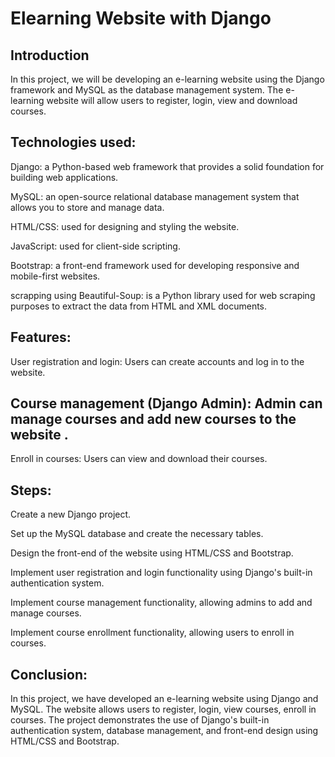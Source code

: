 # Elearning Website with Django
## Introduction
In this project, we will be developing an e-learning website using the Django framework and MySQL as the database management system. The e-learning website will allow users to register, login, view and download courses.

## Technologies used:

Django: a Python-based web framework that provides a solid foundation for building web applications.

MySQL: an open-source relational database management system that allows you to store and manage data.

HTML/CSS: used for designing and styling the website.

JavaScript: used for client-side scripting.

Bootstrap: a front-end framework used for developing responsive and mobile-first websites.

scrapping using Beautiful-Soup: is a Python library used for web scraping purposes to extract the data from HTML and XML documents.

## Features:

User registration and login: Users can create accounts and log in to the website.

## Course management (Django Admin): Admin can manage courses and add new courses to the website .

Enroll in courses: Users can view and download their courses.

## Steps:

Create a new Django project.

Set up the MySQL database and create the necessary tables.

Design the front-end of the website using HTML/CSS and Bootstrap.

Implement user registration and login functionality using Django's built-in authentication system.

Implement course management functionality, allowing admins to add and manage courses.

Implement course enrollment functionality, allowing users to enroll in courses.


## Conclusion:

In this project, we have developed an e-learning website using Django and MySQL. The website allows users to register, login, view courses, enroll in courses. The project demonstrates the use of Django's built-in authentication system, database management, and front-end design using HTML/CSS and Bootstrap.
